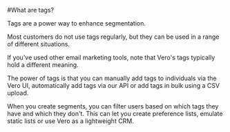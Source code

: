 #What are tags?

Tags are a power way to enhance segmentation.

Most customers do not use tags regularly, but they can be used in a range of different situations.

If you've used other email marketing tools, note that Vero's tags typically hold a different meaning.

The power of tags is that you can manually add tags to individuals via the Vero UI, automatically add tags via our API or add tags in bulk using a CSV upload.

When you create segments, you can filter users based on which tags they have and which they don't. This can let you create preference lists, emulate static lists or use Vero as a lightweight CRM.